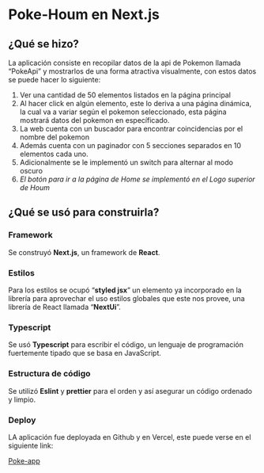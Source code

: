 # Poke-Houm en Next.js

## ¿Qué se hizo?

La aplicación consiste en recopilar datos de la api de Pokemon llamada “PokeApi” y mostrarlos de una forma atractiva visualmente, con estos datos se puede hacer lo siguiente:

1. Ver una cantidad de 50 elementos listados en la página principal
2. Al hacer click en algún elemento, este lo deriva a una página dinámica, la cual va a variar según el pokemon seleccionado, esta página mostrará datos del pokemon en específicado.
3. La web cuenta con un buscador para encontrar coincidencias por el nombre del pokemon
4. Además cuenta con un paginador con 5 secciones separados en 10 elementos cada uno.
5. Adicionalmente se le implementó un switch para alternar al modo oscuro
6. *El botón para ir a la página de Home se implementó en el Logo superior de Houm*

## ¿Qué se usó para construirla?

### Framework

Se construyó **Next.js**, un framework de **React**.

### Estilos

Para los estilos se ocupó “**styled jsx**” un elemento ya incorporado en la librería para aprovechar el uso estilos globales que este nos provee, una librería de React llamada “**NextUi**”.

### Typescript

Se usó **Typescript** para escribir el código, un lenguaje de programación fuertemente tipado que se basa en JavaScript.

### Estructura de código

Se utilizó **Eslint** y **prettier** para el orden y así asegurar un código ordenado y limpio.

### Deploy

LA aplicación fue deployada en Github y en Vercel, este puede verse en el siguiente link:

[Poke-app](https://poke-app-lac.vercel.app/)
